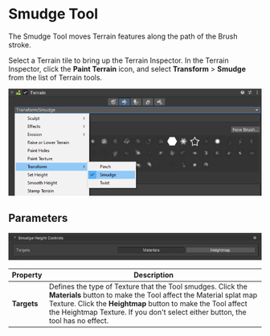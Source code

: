 # Smudge Tool

The Smudge Tool moves Terrain features along the path of the Brush stroke.

Select a Terrain tile to bring up the Terrain Inspector. In the Terrain Inspector, click the **Paint Terrain** icon, and select **Transform** > **Smudge** from the list of Terrain tools.

![](images/2-42-Smudge-01.png)

## Parameters

![](images/2-42-Smudge-02.png)

| **Property** | **Description**                                              |
| ------------ | ------------------------------------------------------------ |
| **Targets**  | Defines the type of Texture that the Tool smudges. Click the **Materials** button to make the Tool affect the Material splat map Texture. Click the **Heightmap** button to make the Tool affect the Heightmap Texture. If you don't select either button, the tool has no effect. |
